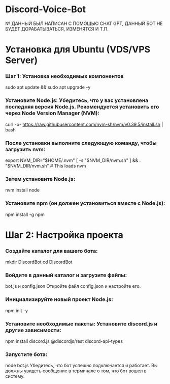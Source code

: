 # Discord-Voice-Bot
№ ДАННЫЙ БЫЛ НАПИСАН С ПОМОЩЬЮ CHAT GPT, ДАННЫЙ БОТ НЕ БУДЕТ ДОРАБАТЫВАТЬСЯ, ИЗМЕНЯТСЯ И Т.П. 

# Установка для Ubuntu (VDS/VPS Server)

### Шаг 1: Установка необходимых компонентов

sudo apt update && sudo apt upgrade -y

### Установите Node.js: Убедитесь, что у вас установлена последняя версия Node.js. Рекомендуется установить его через Node Version Manager (NVM):
curl -o- https://raw.githubusercontent.com/nvm-sh/nvm/v0.39.5/install.sh | bash

### После установки выполните следующую команду, чтобы загрузить nvm:
export NVM_DIR="$HOME/.nvm"
[ -s "$NVM_DIR/nvm.sh" ] && \. "$NVM_DIR/nvm.sh" # This loads nvm

### Затем установите Node.js:
nvm install node

### Установите npm (он должен установиться вместе с Node.js):
npm install -g npm

# Шаг 2: Настройка проекта

### Создайте каталог для вашего бота:
mkdir DiscordBot
cd DiscordBot

### Войдите в данный каталог и загрузите файлы:
bot.js и config.json
Откройте файл config.json и настройте его.

### Инициализируйте новый проект Node.js:
npm init -y

### Установите необходимые пакеты: Установите discord.js и другие зависимости:
npm install discord.js @discordjs/rest discord-api-types

### Запустите бота:
node bot.js
Убедитесь, что бот успешно подключается и работает. Вы должны увидеть сообщение в терминале о том, что бот вошел в систему.
